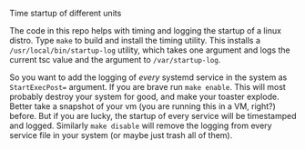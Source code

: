 Time startup of different units

The code in this repo helps with timing and logging the startup of a linux distro. Type `make` to build and install the timing utility. This installs a `/usr/local/bin/startup-log` utility, which takes one argument and logs the current tsc value and the argument to `/var/startup-log`.

So you want to add the logging of *every* systemd service in the system as `StartExecPost=` argument. If you are brave run `make enable`. This will most probably destroy your system for good, and make your toaster explode. Better take a snapshot of your vm (you are running this in a VM, right?) before. But if you are lucky, the startup of every service will be timestamped and logged. Similarly `make disable` will remove the logging from every service file in your system (or maybe just trash all of them).
